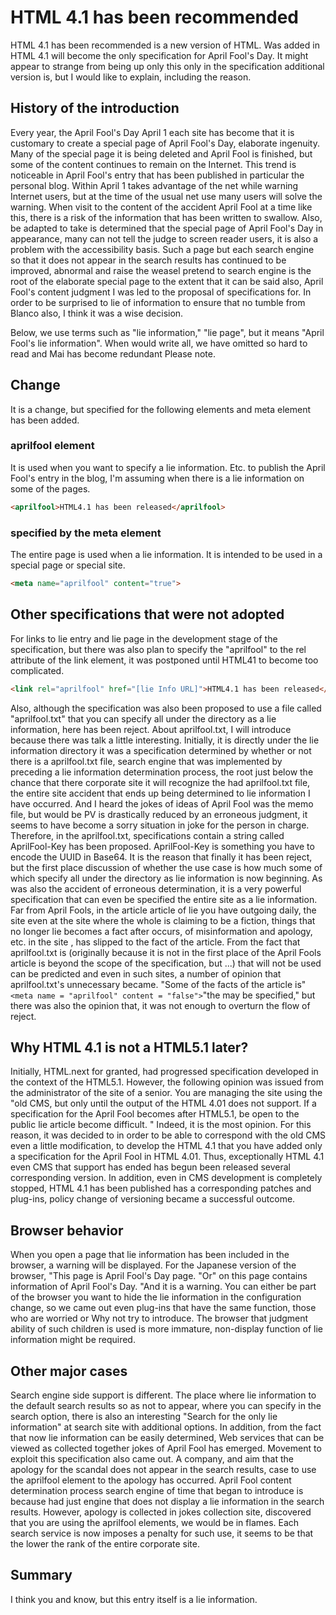 # HTML 4.1 has been recommended

HTML 4.1 has been recommended is a new version of HTML.
Was added in HTML 4.1 will become the only specification for April Fool's Day.
It might appear to strange from being up only this only in the specification additional version is, but I would like to explain, including the reason.


## History of the introduction

Every year, the April Fool's Day April 1 each site has become that it is customary to create a special page of April Fool's Day, elaborate ingenuity.
Many of the special page it is being deleted and April Fool is finished, but some of the content continues to remain on the Internet.
This trend is noticeable in April Fool's entry that has been published in particular the personal blog.
Within April 1 takes advantage of the net while warning Internet users, but at the time of the usual net use many users will solve the warning.
When visit to the content of the accident April Fool at a time like this, there is a risk of the information that has been written to swallow.
Also, be adapted to take is determined that the special page of April Fool's Day in appearance, many can not tell the judge to screen reader users, it is also a problem with the accessibility basis.
Such a page but each search engine so that it does not appear in the search results has continued to be improved, abnormal and raise the weasel pretend to search engine is the root of the elaborate special page to the extent that it can be said also, April Fool's content judgment I was led to the proposal of specifications for.
In order to be surprised to lie of information to ensure that no tumble from Blanco also, I think it was a wise decision.

Below, we use terms such as "lie information," "lie page", but it means "April Fool's lie information". When would write all, we have omitted so hard to read and Mai has become redundant Please note.


## Change

It is a change, but specified for the following elements and meta element has been added.

### aprilfool element

It is used when you want to specify a lie information.
Etc. to publish the April Fool's entry in the blog, I'm assuming when there is a lie information on some of the pages.

```html
<aprilfool>HTML4.1 has been released</aprilfool>
```

### specified by the meta element

The entire page is used when a lie information.
It is intended to be used in a special page or special site.

```html
<meta name="aprilfool" content="true">
```

## Other specifications that were not adopted

For links to lie entry and lie page in the development stage of the specification, but there was also plan to specify the "aprilfool" to the rel attribute of the link element, it was postponed until HTML41 to become too complicated.

```html
<link rel="aprilfool" href="[lie Info URL]">HTML4.1 has been released</link>
```

Also, although the specification was also been proposed to use a file called "aprilfool.txt" that you can specify all under the directory as a lie information, here has been reject.
About aprilfool.txt, I will introduce because there was talk a little interesting.
Initially, it is directly under the lie information directory it was a specification determined by whether or not there is a aprilfool.txt file, search engine that was implemented by preceding a lie information determination process, the root just below the chance that there corporate site it will recognize the had aprilfool.txt file, the entire site accident that ends up being determined to lie information I have occurred.
And I heard the jokes of ideas of April Fool was the memo file, but would be PV is drastically reduced by an erroneous judgment, it seems to have become a sorry situation in joke for the person in charge.
Therefore, in the aprilfool.txt, specifications contain a string called AprilFool-Key has been proposed. AprilFool-Key is something you have to encode the UUID in Base64.
It is the reason that finally it has been reject, but the first place discussion of whether the use case is how much some of which specify all under the directory as lie information is now beginning.
As was also the accident of erroneous determination, it is a very powerful specification that can even be specified the entire site as a lie information.
Far from April Fools, in the article article of lie you have outgoing daily, the site even at the site where the whole is claiming to be a fiction, things that no longer lie becomes a fact after occurs, of misinformation and apology, etc. in the site , has slipped to the fact of the article.
From the fact that aprilfool.txt is (originally because it is not in the first place of the April Fools article is beyond the scope of the specification, but ...) that will not be used can be predicted and even in such sites, a number of opinion that aprilfool.txt's unnecessary became.
"Some of the facts of the article is"`<meta name = "aprilfool" content = "false">`"the may be specified," but there was also the opinion that, it was not enough to overturn the flow of reject.


## Why HTML 4.1 is not a HTML5.1 later?

Initially, HTML.next for granted, had progressed specification developed in the context of the HTML5.1.
However, the following opinion was issued from the administrator of the site of a senior.
You are managing the site using the "old CMS, but only until the output of the HTML 4.01 does not support. If a specification for the April Fool becomes after HTML5.1, be open to the public lie article become difficult. "
Indeed, it is the most opinion.
For this reason, it was decided to in order to be able to correspond with the old CMS even a little modification, to develop the HTML 4.1 that you have added only a specification for the April Fool in HTML 4.01.
Thus, exceptionally HTML 4.1 even CMS that support has ended has begun been released several corresponding version. In addition, even in CMS development is completely stopped, HTML 4.1 has been published has a corresponding patches and plug-ins, policy change of versioning became a successful outcome.


## Browser behavior

When you open a page that lie information has been included in the browser, a warning will be displayed.
For the Japanese version of the browser, "This page is April Fool's Day page. "Or" on this page contains information of April Fool's Day. "And it is a warning.
You can either be part of the browser you want to hide the lie information in the configuration change, so we came out even plug-ins that have the same function, those who are worried or Why not try to introduce.
The browser that judgment ability of such children is used is more immature, non-display function of lie information might be required.


## Other major cases

Search engine side support is different.
The place where lie information to the default search results so as not to appear, where you can specify in the search option, there is also an interesting "Search for the only lie information" at search site with additional options.
In addition, from the fact that now lie information can be easily determined, Web services that can be viewed as collected together jokes of April Fool has emerged.
Movement to exploit this specification also came out.
A company, and aim that the apology for the scandal does not appear in the search results, case to use the aprilfool element to the apology has occurred.
April Fool content determination process search engine of time that began to introduce is because had just engine that does not display a lie information in the search results.
However, apology is collected in jokes collection site, discovered that you are using the aprilfool elements, we would be in flames.
Each search service is now imposes a penalty for such use, it seems to be that the lower the rank of the entire corporate site.


## Summary

I think you and know, but this entry itself is a lie information.
